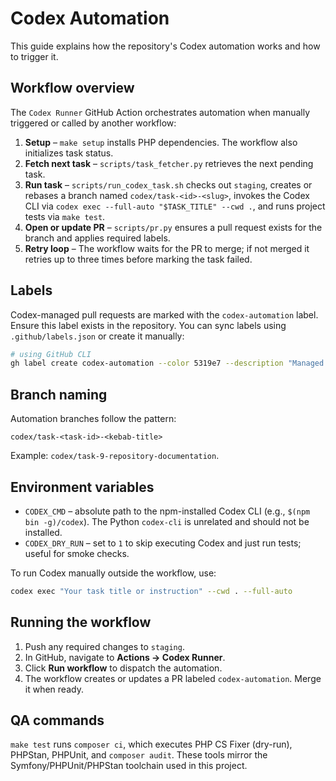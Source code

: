 # Codex Automation

This guide explains how the repository's Codex automation works and how to trigger it.

## Workflow overview

The `Codex Runner` GitHub Action orchestrates automation when manually triggered or called by another workflow:

1. **Setup** – `make setup` installs PHP dependencies. The workflow also initializes task status.
2. **Fetch next task** – `scripts/task_fetcher.py` retrieves the next pending task.
3. **Run task** – `scripts/run_codex_task.sh` checks out `staging`, creates or rebases a branch named `codex/task-<id>-<slug>`, invokes the Codex CLI via `codex exec --full-auto "$TASK_TITLE" --cwd .`, and runs project tests via `make test`.
4. **Open or update PR** – `scripts/pr.py` ensures a pull request exists for the branch and applies required labels.
5. **Retry loop** – The workflow waits for the PR to merge; if not merged it retries up to three times before marking the task failed.

## Labels

Codex-managed pull requests are marked with the `codex-automation` label. Ensure this label exists in the repository. You can sync labels using `.github/labels.json` or create it manually:

```bash
# using GitHub CLI
gh label create codex-automation --color 5319e7 --description "Managed by Codex automation"
```

## Branch naming

Automation branches follow the pattern:

```
codex/task-<task-id>-<kebab-title>
```

Example: `codex/task-9-repository-documentation`.

## Environment variables

- `CODEX_CMD` – absolute path to the npm-installed Codex CLI (e.g., `$(npm bin -g)/codex`). The Python `codex-cli` is unrelated and should not be installed.
- `CODEX_DRY_RUN` – set to `1` to skip executing Codex and just run tests; useful for smoke checks.

To run Codex manually outside the workflow, use:

```bash
codex exec "Your task title or instruction" --cwd . --full-auto
```

## Running the workflow

1. Push any required changes to `staging`.
2. In GitHub, navigate to **Actions → Codex Runner**.
3. Click **Run workflow** to dispatch the automation.
4. The workflow creates or updates a PR labeled `codex-automation`. Merge it when ready.

## QA commands

`make test` runs `composer ci`, which executes PHP CS Fixer (dry-run), PHPStan, PHPUnit, and `composer audit`. These tools mirror the Symfony/PHPUnit/PHPStan toolchain used in this project.


